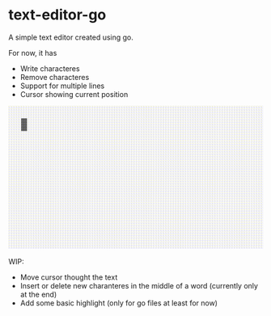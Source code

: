 # text-editor-go
A simple text editor created using go.

For now, it has

- Write characteres
- Remove characteres
- Support for multiple lines
- Cursor showing current position

![](editor.gif)

WIP:

- Move cursor thought the text
- Insert or delete new charanteres in the middle of a word (currently only at the end)
- Add some basic highlight (only for go files at least for now)
